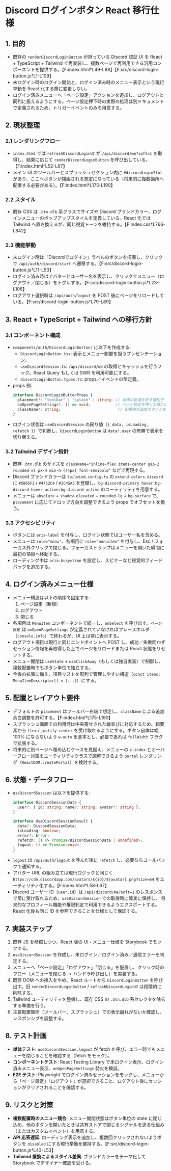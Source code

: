 # Discord ログインボタン React 移行仕様

## 1. 目的
- 既存の `renderDiscordLoginButton` が担っている Discord 認証 UI を React + TypeScript + Tailwind で再実装し、複数ページで再利用できる汎用コンポーネントを提供する。【F:index.html†L49-L88】【F:src/discord-login-button.js†L1-L109】
- 未ログイン時のログイン開始と、ログイン済み時のメニュー表示という現行挙動を React 化する際に変更しない。
- ログイン済みメニューへ「ページ設定」アクションを追加し、ログアウトと同列に扱えるようにする。ページ設定押下時の実際の処理は別ドキュメントで定義されるため、トリガーイベントのみを用意する。

## 2. 現状整理
### 2.1 レンダリングフロー
- `index.html` では `refreshDiscordLoginUI` が `/api/discord/me?soft=1` を取得し、結果に応じて `renderDiscordLoginButton` を呼び出している。【F:index.html†L52-L87】
- メイン UI のツールバーとスプラッシュセクション内に `#discordLoginSlot` があり、ここへボタンが描画される想定になっている（将来的に複数箇所へ配置する必要がある）。【F:index.html†L175-L190】

### 2.2 スタイル
- 既存 CSS は `.btn.dlb` 系クラスでサイズや Discord ブランドカラー、ログインメニューのポップアップスタイルを定義している。React 化では Tailwind へ置き換えるが、同じ視覚トーンを維持する。【F:index.css†L766-L842】

### 2.3 機能挙動
- 未ログイン時は「Discordでログイン」ラベルのボタンを描画し、クリックで `/api/auth/discord/start` へ遷移する。【F:src/discord-login-button.js†L11-L53】
- ログイン済み時はアバターとユーザー名を表示し、クリックでメニュー（ログアウト／閉じる）をトグルする。【F:src/discord-login-button.js†L23-L106】
- ログアウト選択時は `/api/auth/logout` を POST 後にページをリロードしている。【F:src/discord-login-button.js†L79-L89】

## 3. React + TypeScript + Tailwind への移行方針
### 3.1 コンポーネント構成
- `components/auth/DiscordLoginButton/` に以下を作成する:
  - `DiscordLoginButton.tsx`: 表示とメニュー制御を担うプレゼンテーション。
  - `useDiscordSession.ts`: `/api/discord/me` の取得とキャッシュを行うフック。React Query もしくは SWR を利用可能にする。
  - `discordLoginButton.types.ts`: props／イベントの型定義。
- props 例:
  ```ts
  interface DiscordLoginButtonProps {
    placement?: "toolbar" | "splash" | string; // 将来の拡張を許す識別子
    onOpenPageSettings?: () => void;           // ページ設定を押した時に通知
    className?: string;                         // 配置側が追加スタイルを調整できる余地
  }
  ```
- ログイン状態は `useDiscordSession` の戻り値（`{ data, isLoading, refetch }`）で判断し、`DiscordLoginButton` は `data?.user` の有無で表示を切り替える。

### 3.2 Tailwind デザイン指針
- 既存 `.btn.dlb` のサイズを `className="inline-flex items-center gap-2 rounded-xl px-4 min-h-[44px] font-semibold"` などで再現する。
- Discord ブランドカラーは `tailwind.config.ts` の `extend.colors.discord` に `#5865F2` / `#4752C4` / `#3C45A5` を登録し、`bg-discord-primary hover:bg-discord-hover active:bg-discord-active` のユーティリティを用意する。
- メニューは `absolute` + `shadow-elevated` + `rounded-lg` + `bg-surface` で、`placement` に応じてドロップ方向を調整できるよう props でオフセットを扱う。

### 3.3 アクセシビリティ
- ボタンには `aria-label` を付与し、ログイン状態ではユーザー名を含める。
- メニューは `role="menu"`、各項目に `role="menuitem"` を付与し、Esc / フォーカス外クリックで閉じる。フォーカストラップはメニューを開いた瞬間に最初の項目へ移動する。
- ローディング中は `aria-busy=true` を設定し、スピナーなど視覚的フィードバックを追加する。

## 4. ログイン済みメニュー仕様
- メニュー構造は以下の順序で固定する:
  1. ページ設定（新規）
  2. ログアウト
  3. 閉じる
- 各項目は `MenuItem` コンポーネントで統一し、`onSelect` を呼び出す。`ページ設定` は `onOpenPageSettings` が定義されていなければプレースホルダ（`console.info`）で終わるが、UI 上は常に表示する。
- ログアウト項目は現行と同じエンドポイントへ POST し、成功／失敗問わずセッション情報を再取得した上でページをリロードまたは React 状態をリセットする。
- メニュー開閉は `useState` + `useClickAway`（もしくは独自実装）で制御し、複数配置時でもボタン単位で独立する。
- 今後の拡張に備え、項目リストを配列で管理しやすい構造（`const items: MenuItemDescriptor[] = [...]`）にする。

## 5. 配置とレイアウト要件
- デフォルトの `placement` はツールバー右端で想定し、`className` による追加余白調整を許可する。【F:index.html†L175-L190】
- スプラッシュ画面での利用時は中央寄せされた縦並びに対応するため、親要素から `flex` / `justify-center` を受け取れるようにする。ボタン自体は幅 100% にならないよう `w-auto` を基本とし、必要であれば `fullWidth` フラグで拡張する。
- 将来的に別ページへ埋め込むケースを見据え、メニューの `z-index` とオーバーフロー対策をユーティリティクラスで調整できるよう `portal` レンダリング（`ReactDOM.createPortal`）を検討する。

## 6. 状態・データフロー
- `useDiscordSession` は以下を提供する:
  ```ts
  interface DiscordSessionData {
    user?: { id: string; name?: string; avatar?: string };
  }

  interface UseDiscordSessionResult {
    data?: DiscordSessionData;
    isLoading: boolean;
    error?: Error;
    refetch: () => Promise<DiscordSessionData | undefined>;
    logout: () => Promise<void>;
  }
  ```
- `logout` は `/api/auth/logout` を呼んだ後に `refetch` し、必要ならコールバックで通知する。
- アバター URL の組み立ては現行ロジックと同じく `https://cdn.discordapp.com/avatars/${id}/${avatar}.png?size=64` をユーティリティ化する。【F:index.html†L58-L67】
- Discord ユーザー ID（`user.id`）は `/api/discord/me?soft=1` のレスポンスで常に受け取れるため、`useDiscordSession` での取得時に確実に保持し、
  将来的なプロフィール機能や権限判定で利用できるようエクスポートする。React 化後も同じ ID を参照できることを仕様として保証する。

## 7. 実装ステップ
1. 既存 JS を参照しつつ、React 版の UI・メニュー仕様を Storybook でモックする。
2. `useDiscordSession` を作成し、未ログイン／ログイン済み／通信エラーを判定する。
3. メニューへ「ページ設定」「ログアウト」「閉じる」を配置し、クリック時のフロー（メニューを閉じる → ハンドラ呼び出し）を実装する。
4. 既存 DOM への挿入をやめ、React ルートから `DiscordLoginButton` を呼び出す。旧 `renderDiscordLoginButton` / `refreshDiscordLoginUI` は段階的に削除する。
5. Tailwind ユーティリティを整備し、既存 CSS の `.btn.dlb` 系セレクタを除去する準備を行う。
6. 主要配置箇所（ツールバー、スプラッシュ）での表示崩れがないか確認し、レスポンシブを調整する。

## 8. テスト計画
- **単体テスト**: `useDiscordSession.logout` が fetch を呼び、エラー時でもメニューを閉じることを確認する（fetch をモック）。
- **コンポーネントテスト**: React Testing Library で未ログイン表示、ログイン済みメニュー表示、`onOpenPageSettings` 発火を検証。
- **E2E テスト**: Playwright でログイン済みセッションをモックし、メニューから「ページ設定」「ログアウト」が選択できること、ログアウト後にセッションがクリアされることを確認する。

## 9. リスクと対策
- **複数配置時のメニュー競合**: メニュー開閉状態はボタン単位の state に閉じ込め、他のボタンを開いたときは共有ストアで閉じるシグナルを送る仕組み（またはカスタムイベント）を用意する。
- **API 応答遅延**: ローディング表示を追加し、複数回クリックされないようボタンを `disabled` にする現行挙動を維持する。【F:src/discord-login-button.js†L43-L53】
- **Tailwind 置換によるスタイル差異**: ブランドカラーをテーマ化して Storybook でデザイナー確認を受ける。
